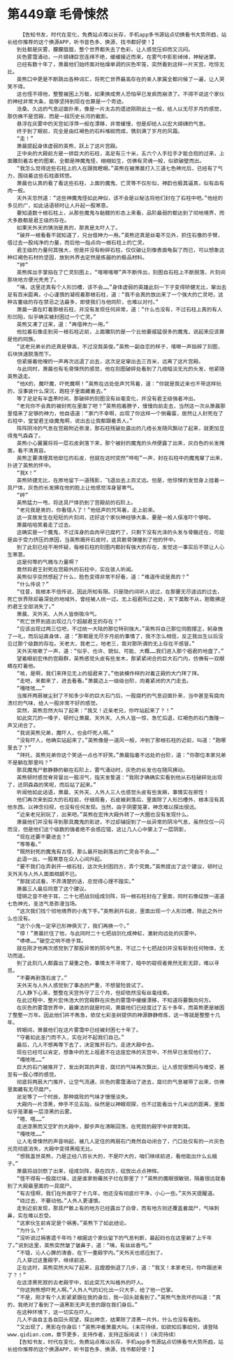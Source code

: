 # 第449章 毛骨悚然
        【告知书友，时代在变化，免费站点难以长存，手机app多书源站点切换看书大势所趋，站长给你推荐的这个换源APP，听书音色多、换源、找书都好使！】
       到处都是灰雾，朦朦胧胧，整个世界都失去了色彩，让人感觉压抑而又沉闷。
       灰色雾霭涌动，一片磅礴巨宫连绵不绝，缓缓接近而来，在雾气中影影绰绰，神秘迷蒙。
       已经有数十年了，萧晨他们始终面对枯燥单调的灰色牢笼，突然看到这样一片天宫，吃惊无比。
       英熊口中更是不断跳出各种词汇，将死亡世界最高存在的亲人家属全都问候了一遍，让人哭笑不得。
       这也怪不得他，整整被困上万载，如果换成旁人恐怕早已发疯而崩溃了。不得不说这个家伙的神经非常大条，能够坚持到现在也算是一个奇迹。
       沧桑、久远的气息迎面扑来，像是一片太古的遗迹刚刚出土一般，给人以无尽岁月的感觉，那仿佛不是宫殿，而是一段历史长河的截影。
       悬浮在灰雾中的天宫如浮萍一般在漂移，非常缓慢，但是却给人以宏大磅礴的气息。
       终于到了眼前，完全是由红褐色的石料堆砌而成，镌刻满了岁月的风霜。
       “走！”
       萧晨提起身体虚弱的英熊，跃上了这片宫殿。
       正中央的大殿前方是一排巨大的石柱，高足有三十米，五六个人手拉手才能合抱的过来，上面雕刻着古老的图案，全都是神魔鬼怪，栩栩如生，仿佛有灵魂一般，似欲破壁而出。
       “我怎么觉得这些石柱上的人在跟我瞪眼。”英熊在被萧晨打入三道七色神光后，已经有了气力，围绕着这些石柱直转悠。
       萧晨也认真的看了看这些石柱，上面的魔鬼、亡灵等不仅形似，神韵也极其逼真，似有血有肉一般。
       天外天忽然道：“这些神魔鬼怪如此神似，该不会是以秘法将他们封在了石柱中吧。”他经的多见的广，如此话语顿时让人升起一股寒意。
       要知道数十根石柱上，从那些魔鬼与骷髅的形态上来看，品阶最弱的都达到了彻地境界，而大多数都是君王级的存在。
       如果天外天的猜测是真的，那真是太吓人了。
       “破开一根看看不就知道了，兄台借神力一用。”英熊还真是丝毫不见外，抓住石像的手臂，借过去一股纯净的力量，而后他一指点向一根石柱上的亡灵。
       君王级的力量何其强大，但是并没有粉碎石柱，仅仅破让刻像表面龟裂了而已，可以想象这种红褐色石材的坚固，放到外界去定然是炼器的的极品材料。
       “砰”
       英熊挥出手掌拍在了亡灵刻图上，“喀嚓喀嚓”声不断传出，刻图自石柱上不断脱落，片刻间那块地方便光秃秃了。
       “咦，这里还真有个人形凹槽，该不会……”身体虚弱的英雄此刻一下子变得矫健无比，窜出去足有百米距离，小心谨慎的凝视着那根石柱，道：“我不会真的放出来了一个强大的亡灵吧，这种古董级的存在禁忌之法最多，即使我们与他同阶，也难以对付。”
       萧晨一直在盯着那根石柱，并没有发现任何异常，道：“什么也没有，不过石柱上真的有人形凹陷，似乎确实被封困过一个亡灵。”
       英熊又凑了过来，道：“再借神力一用。”
       他拉着石像走到另一根石柱近前，上面雕刻的是一个比他要威猛很多的魔鬼，说起来应该算是他的同族。
       “这老兄弟长的还真是够高，不过没我英俊。”英熊一副自恋的样子，喀嚓一声拍碎了刻图，石块快速脱落而下。
       但紧接着他嗖的一声再次远退了出去，这次足足窜出去三百米，远离了这片宫殿。
       与此同时，萧晨也有毛骨悚然的感觉，他在刻图破碎处看到了几绺暗淡无光的头发，他紧随英熊退走。
       “他X的，魔吓魔，吓死魔啊！”英熊在远处低声咒骂着，道：“你就是我近亲也不带这样玩的，没事装什么深沉，跑柱子里面藏着去。”
       等了足足有半盏茶时间，那破碎的刻图没有丝毫变化，并没有君王级强者冲出。
       “老兄你不会真的被封死在里面了吧？”英熊抱着膀子，慢慢向前走去，当然这一次从萧晨那里借来了足够的神力，他自语道：“家门不幸啊，出现了你这样一个倒霉蛋，居然让人封死在了石柱中，堂堂君王级魔鬼啊，说出去让我都跟着丢人。”
       阵阵阴冷的气息在宫殿附近弥漫，那石柱残破处露出的几绺长发随风飘动了起来，就更加显得鬼气森森了。
       英熊小心翼翼将将一层石皮剥落下来，那个被封的魔鬼的头颅便露了出来，灰白色的长发掩面，看不清真容。
       英熊正要清理其他部位的石皮，但就在这时突然“哗啦”一声，封在石柱中的魔鬼窜了出来，扑进了英熊的怀中。
       “我X！”
       英熊矫捷无比，在原地留下一道残影，飞退出去上百丈远。但是，他惊悚的发觉身上挂着一具尸体，灰色的长发拂在他的脸上让他感觉浑身冒寒气。
       “砰”
       英熊猛力一甩，将这具尸体扔到了宫殿前的石阶上。
       “老兄我是男的，你看错人了！”他低声的咒骂着，走上前来。
       这一变故发生在短短的片刻间，还好这个家伙神经够大条，要是一般人保准吓个够呛。
       萧晨哈哈笑着走了过去。
       这确实是一个魔鬼，不过浑身的血肉早已腐朽了，只剩下没有光泽的头发与骨骼还在，可能是由于受力挤压的原因，当英熊揭开石皮时，这具骸骨弹撞到了他的怀中。
       到了此刻已经不用怀疑，每根石柱的刻图内都封有强大的存在，发觉这一事实后不禁让人心生寒意。
       这是何等的气魄与力量啊？
       竟然将君王封死在宫殿外的石柱中，实在骇人听闻。
       英熊似乎突然想起了什么，脸色变得非常不好看，道：“难道传说是真的？”
       “什么传说？”
       “往昔，我根本不信传说，因此所知有限。只是隐约间听人说过，在那要无尽遥远的过去，死亡世界除却最深处的地域外，曾经被人统一过。无上祖君所过之处，天下莫敢不从，胆敢拂逆的君王全部消失了。”
       萧晨、天外天、人外人皆倒吸冷气。
       “死亡世界到底出现过几个超越君王的存在？”
       “应该出现过两三位吧，不过统一大陆的那位特别强大。”英熊将自己那位同胞摆正，躬身施了一礼，而后站直身体，道：“那都是无尽岁月前的事情了，我不怎么相信，反正我出生以后没见过那个级数的存在。天老大，我老二，地老三，我对那所谓的无上存在不感冒。”
       天外天咳嗽了一声，道：“似乎、也许、貌似、可能、大概……我们进入那个祖君的地盘了。”
       望着眼前宏伟的宫殿群，英熊感觉头皮有些发木，那紧紧闭合的巨大石门内，仿佛有一双眼睛在盯着他。
       “咳，是啊，我们来拜见无上的祖君来了。”他装模作样的对着正殿的大门拜了拜。
       “走吧，来都来了，进去看看。”萧晨迈上一级级台阶，向着紧闭的大门走去。
       “嘎吱吱……”
       当推开两扇被尘封了不知多少年的巨大石门后，一股腐朽的气息迎面扑来，当中甚至有腐肉溃烂的气味，给人一股非常不好的感觉。
       突然，英熊忽然大叫了起来：“我叉！近亲老兄，你咋站起来了？！”
       如此突兀的一嗓子，顿时让萧晨、天外天、人外人皆一惊，急忙后退，红褐色的石门轰隆一声又闭合了。
       “我说英熊兄弟，魔吓人，也会吓死人啊。”
       “没有吓人，他确实站起来了。”英熊像是一道风一般，冲到了那根石柱的近前，叫道：“跑哪里去了？”
       “拜托，英熊兄弟你这个笑话一点也不好笑。”萧晨指着不远处的台阶，道：“你那位本家兄弟不是躺在那里吗？”
       那具魔鬼尸骸静静的躺在石阶上，雾气涌动时，灰色的长发也在随风拂动。
       英熊顿时感觉脊背冒出一股凉气，指天发誓道：“我刚才确确实实看到他从石柱破碎处出现了，还阴森森的笑呢，而后站了起来。”
       听闻他如此话语，萧晨、天外天、人外人三人也感觉头皮有些发麻，事情实在邪性！
       他们再次来到巨大的石柱前，仔细观看，石皮被剥落后，里面除了人形凹槽外，根本没有其他东西。以神念扫视，也没有任何发现。当然，由于阴雾笼罩，神念难以探出很远。
       “近亲老兄别玩了，出来吧。”英熊在宏伟大殿外转了一大圈也没有发现什么。
       萧晨他们并没有寻到那具魔鬼的影迹，不过却捕捉到了一丝异常的阴冷气息，虽然仅仅一闪而没，但是他们这个级数的强者绝不会感应错，这让几人心中蒙上了一层阴影，
       “现在还要不要进去？”
       “等等看。”
       “既然封死的魔鬼有古怪，那么最开始剥落出的亡灵会不会……”
       此语一出，一股寒意在众人心间升起。
       “要不我们在弄剥开一根石柱，这次先封困四方，弄个究竟。”英熊提出了这个建议，顿时让天外天与人外人面面相觑不已。
       “那就试试看，不弄清楚的话，总觉得心理不踏实。”
       萧晨三人最后同意了这个建议。
       铿锵之音不绝于耳，二十七把战剑组成剑阵，将一根石柱封在了里面，同时石像绽放一道道七色神光，圣洁气息弥漫当场。
       “这次我们找个彻地境界的小鬼下手。”英熊剥开石皮，里面出现一个人形凹槽，除此之外什么也没有。
       “这个小鬼一定早已形神俱灭了，我们再换一个。”
       “停！”萧晨拦住了他，与此同时二十七把战剑化成神虹，激射向远处的灰雾中。
       “哧哧……”破空之响不绝于耳。
       就在刚才他再次感觉到了那股异常的阴冷气息，不过二十七把战剑并没有斩到任何物体，无功而返。
       到了此刻几人都露出了凝重之色，事情太不寻常了，暗中的窥视者竟然无影无踪，难以寻觅。
       “不要再剥落石皮了。”
       天外天与人外人感觉到了事态的严重，不想冒险尝试了。
       几人静下心来，整整在天宫外守了三个月，但却依然没有丝毫线索。
       在此过程中，整片宏伟浩大的宫殿群在灰色的雾霭中缓缓漂移，不知道将要飘向何方。
       在灰色的雾霭世界中，最廉洁的就是时间，萧晨他们已经度过了五十多年，而英熊更是被困了整整一万年。因此他们并不焦急，依仗七彩圣树提供的神源静静修炼，这一等就是整整十几年。
       转眼间，萧晨他们在这片雾霭中已经被封困七十年了。
       “守着如此圣门而不入，实在对不起我们自己。”
       最后，几人不想再等下去了，决定推开石门，走进大殿中去。
       现在已经可以肯定，想象中的无上祖君不在这座宏伟的天宫中，不然早已发现他们了。
       “嘎吱吱……”
       巨大的石门被推开了，发出刺耳的声音，腐烂的气味再次飘出，让人感觉很憋闷与难受，甚至有一股心悸的感觉。
       彻底将两扇大门推开，让空气流通，灰色的雾霭涌动了进去，腐烂的气息被带了出来，仿佛里面藏有无尽腐尸。
       足足等了一个时辰，那种腐败的气味才慢慢淡失。
       大殿内一片漆黑，伸手不见五指，纵然是以神眼观探，也不过能看出十几米远的距离，里面似乎笼罩着一层漆黑的云雾。
       “嗒、嗒……”
       走进漆黑而又空旷的大殿中，脚步声在清晰回荡，在死寂的殿宇中非常刺耳。
       “嘎吱吱……”
       让人毛骨悚然的声音响起，被几人定住的两扇石门竟然自动闭合了，门口处仅有的一片灰色光亮彻底消失，大殿中变得黑暗无比。
       “想我盖世英熊，乃是正经八百长大的，不是吓大的，咱们继续前进，看他能出什么幺蛾子。”
       萧晨将战剑祭了出来，组成剑阵，悬在四方，绽放出点点神辉。
       “怪不得有一股腐烂味，这是谁家倒霉孩子烂在那里了？”英熊的魔眼很敏锐，隔着很远就看到了大殿最里面的一具腐尸。
       “有古怪啊，我们在外面守了十几年，他还没有彻底烂干净，小心一些。”天外天提醒道。
       “绕过去，不要动他。”人外人更谨慎。
       走到近前发现，那具尸骸上有的地方已经露出了白骨，而有地方则还覆盖着腐尸，气味刺鼻，实在难以忍受。
       “这家伙生前肯定是个祸害。”英熊下了如此结论。
       “为什么？”
       “没听说过祸害遗千年吗？根据这个家伙留下的气息判断，最起码也在这里躺了上千年了。”说到这里，英熊突然皱了皱鼻子，道：“咦，有丝丝香气。”
       “不错，沁人心脾的清香，在下一重殿宇内。”天外天也感应到了。
       几人穿过这重殿宇，继续前进。
       正在这时，英熊突然大叫了起来，且蹬蹬倒退了几步，道：“我叉！本家老兄，你咋跟进来了？！”
       在这漆黑死寂的古老殿宇中，如此突兀大叫格外的吓人。
       “你这狗熊想吓死人啊。”人外人气的幻化出一只大手，给了他一巴掌。
       “不是，刚才有个人影紧紧跟在我的身后，我一回头就看到了。”英熊气急败坏的叫道：“真的，我绝对了看到了一道黑影无声无息的跟在我们身后。”
       在这种环境下，这一切实在吓人。
       几人不由自主各自回头观望，探出神念，结果除了漆黑一片外，什么也没有看到。
       “又出现了，黑影在你身后！”英熊冲着萧晨大叫。(未完待续，如欲知后事如何，请登陆www.qidian.com，章节更多，支持作者，支持正版阅读！)（未完待续）
       【告知书友，时代在变化，免费站点难以长存，手机app多书源站点切换看书大势所趋，站长给你推荐的这个换源APP，听书音色多、换源、找书都好使！】